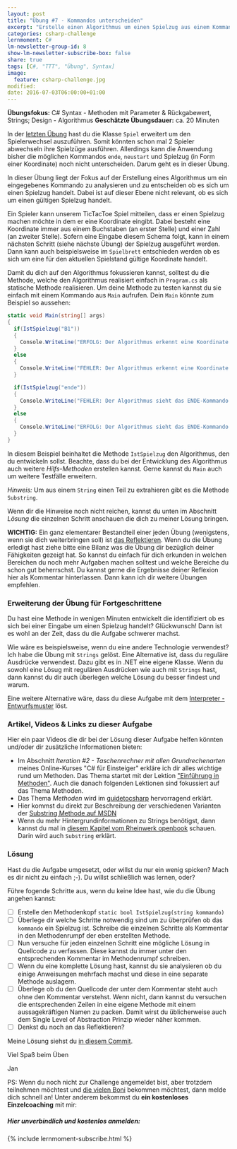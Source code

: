 ```yaml
---
layout: post
title: "Übung #7 - Kommandos unterscheiden"
excerpt: "Erstelle einen Algorithmus um einen Spielzug aus einem Kommando zu extrahieren."
categories: csharp-challenge
lernmoment: C#
lm-newsletter-group-id: 8
show-lm-newsletter-subscribe-box: false
share: true
tags: [C#, "TTT", "Übung", Syntax]
image:
  feature: csharp-challenge.jpg
modified:
date: 2016-07-03T06:00:00+01:00
---
```


**Übungsfokus:** C# Syntax - Methoden mit Parameter & Rückgabewert, Strings; Design - Algorithmus
**Geschätzte Übungsdauer:** ca. 20 Minuten

In der [letzten Übung](/csharp-challenge/uebung-6-spielerwechsel/) hast du die Klasse `Spiel` erweitert um den Spielerwechsel auszuführen. Somit könnten schon mal 2 Spieler abwechseln ihre Spielzüge ausführen. Allerdings kann die Anwendung bisher die möglichen Kommandos `ende`, `neustart` und Spielzug (in Form einer Koordinate) noch nicht unterscheiden. Darum geht es in dieser Übung.

In dieser Übung liegt der Fokus auf der Erstellung eines Algorithmus um ein eingegebenes Kommando zu analysieren und zu entscheiden ob es sich um einen Spielzug handelt. Dabei ist auf dieser Ebene nicht relevant, ob es sich um einen gültigen Spielzug handelt.

Ein Spieler kann unserem TicTacToe Spiel mitteilen, dass er einen Spielzug machen möchte in dem er eine Koordinate eingibt. Dabei besteht eine Koordinate immer aus einem Buchstaben (an erster Stelle) und einer Zahl (an zweiter Stelle). Sofern eine Eingabe diesem Schema folgt, kann in einem nächsten Schritt (siehe nächste Übung) der Spielzug ausgeführt werden. Dann kann auch beispielsweise im `Spielbrett` entschieden werden ob es sich um eine für den aktuellen Spielstand gültige Koordinate handelt.

Damit du dich auf den Algorithmus fokussieren kannst, solltest du die Methode, welche den Algorithmus realisiert einfach in `Program.cs` als statische Methode realisieren. Um deine Methode zu testen kannst du sie einfach mit einem Kommando aus `Main` aufrufen. Dein `Main` könnte zum Beispiel so aussehen:

```cs
static void Main(string[] args)
{
  if(IstSpielzug("B1"))
  {
    Console.WriteLine("ERFOLG: Der Algorithmus erkennt eine Koordinate als Spielzug.");
  }
  else
  {
    Console.WriteLine("FEHLER: Der Algorithmus erkennt eine Koordinate NICHT als Spielzug!");
  }

  if(IstSpielzug("ende"))
  {
    Console.WriteLine("FEHLER: Der Algorithmus sieht das ENDE-Kommando als Spielzug an.");
  }
  else
  {
    Console.WriteLine("ERFOLG: Der Algorithmus sieht das ENDE-Kommando NICHT als Spielzug an.");
  }
}
```

In diesem Beispiel beinhaltet die Methode `IstSpielzug` den Algorithmus, den du entwickeln sollst. Beachte, dass du bei der Entwicklung des Algorithmus auch weitere *Hilfs-Methoden* erstellen kannst. Gerne kannst du `Main` auch um weitere Testfälle erweitern.

*Hinweis:* Um aus einem `String` einen Teil zu extrahieren gibt es die Methode `Substring`.

Wenn dir die Hinweise noch nicht reichen, kannst du unten im Abschnitt *Lösung* die einzelnen Schritt anschauen die dich zu meiner Lösung bringen.

**WICHTIG:** Ein ganz elementarer Bestandteil einer jeden Übung (wenigstens, wenn sie dich weiterbringen soll) ist [das Reflektieren](http://clean-code-developer.de/die-grade/roter-grad/#Taeglich_reflektieren). Wenn du die Übung erledigt hast ziehe bitte eine Bilanz was die Übung dir bezüglich deiner Fähigkeiten gezeigt hat. So kannst du einfach für dich erkunden in welchen Bereichen du noch mehr Aufgaben machen solltest und welche Bereiche du schon gut beherrschst. Du kannst gerne die Ergebnisse deiner Reflexion hier als Kommentar hinterlassen. Dann kann ich dir weitere Übungen empfehlen.

### Erweiterung der Übung für Fortgeschrittene

Du hast eine Methode in wenigen Minuten entwickelt die identifiziert ob es sich bei einer Eingabe um einen Spielzug handelt? Glückwunsch! Dann ist es wohl an der Zeit, dass du die Aufgabe schwerer machst.

Wie wäre es beispielsweise, wenn du eine andere Technologie verwendest? Ich habe die Übung mit `Strings` gelöst. Eine Alternative ist, dass du reguläre Ausdrücke verwendest. Dazu gibt es in .NET eine eigene Klasse. Wenn du sowohl eine Lösug mit regulären Ausdrücken wie auch mit `Strings` hast, dann kannst du dir auch überlegen welche Lösung du besser findest und warum.

Eine weitere Alternative wäre, dass du diese Aufgabe mit dem [Interpreter - Entwurfsmuster](https://de.wikipedia.org/wiki/Interpreter_(Entwurfsmuster)) löst.

### Artikel, Videos & Links zu dieser Aufgabe

Hier ein paar Videos die dir bei der Lösung dieser Aufgabe helfen könnten und/oder dir zusätzliche Informationen bieten:

 - Im Abschnitt *Iteration #2 - Taschenrechner mit allen Grundrechenarten* meines Online-Kurses "C# für Einsteiger" erkläre ich dir alles wichtige rund um Methoden. Das Thema startet mit der Lektion ["Einführung in Methoden"](https://www.udemy.com/einstieg-in-csharp-software-programmieren-wie-ein-profi/learn/v4/t/lecture/4184288). Auch die danach folgenden Lektionen sind fokussiert auf das Thema Methoden.
 - Das Thema *Methoden* wird im [guidetocsharp](http://www.guidetocsharp.de/Classes.aspx#Methods) hervorragend erklärt.
 - Hier kommst du direkt zur Beschreibung der verschiedenen Varianten der [Substring Methode auf MSDN](https://msdn.microsoft.com/de-de/library/system.string.substring(v=vs.110).aspx)
 - Wenn du mehr Hintergrundinformationen zu Strings benötigst, dann kannst du mal in [diesem Kapitel vom Rheinwerk openbook](http://openbook.rheinwerk-verlag.de/visual_csharp_2012/1997_16_002.html) schauen. Darin wird auch `Substring` erklärt.

### Lösung

Hast du die Aufgabe umgesetzt, oder willst du nur ein wenig spicken? Mach es dir nicht zu einfach ;-). Du willst schließlich was lernen, oder?

Führe fogende Schritte aus, wenn du keine Idee hast, wie du die Übung angehen kannst:

  - [  ] Erstelle den Methodenkopf `static bool IstSpielzug(string kommando)`
  - [  ] Überlege dir welche Schritte notwendig sind um zu überprüfen ob das `kommando` ein Spielzug ist. Schreibe die einzelnen Schritte als Kommentar in den Methodenrumpf der eben erstellten Methode.
  - [  ] Nun versuche für jeden einzelnen Schritt eine mögliche Lösung in Quellcode zu verfassen. Diese kannst du immer unter den entsprechenden Kommentar im Methodenrumpf schreiben.
  - [  ] Wenn du eine komplette Lösung hast, kannst du sie analysieren ob du einige Anweisungen mehrfach machst und diese in eine separate Methode auslagern.
  - [  ] Überlege ob du den Quellcode der unter dem Kommentar steht auch ohne den Kommentar verstehst. Wenn nicht, dann kannst du versuchen die entsprechenden Zeilen in eine eigene Methode mit einem aussagekräftigen Namen zu packen. Damit wirst du üblicherweise auch dem Single Level of Abstraction Prinzip wieder näher kommen.
  - [  ] Denkst du noch an das Reflektieren? 

Meine Lösung siehst du [in diesem Commit](). 

Viel Spaß beim Üben

Jan

PS: Wenn du noch nicht zur Challenge angemeldet bist, aber trotzdem teilnehmen möchtest und [die vielen Boni](/csharp-challenge/deine-vorteile-bei-anmeldung/) bekommen möchtest, dann melde dich schnell an! Unter anderem bekommst du **ein kostenloses Einzelcoaching** mit mir:

<div class="subscribe-notice">
  <h5>Hier unverbindlich und kostenlos anmelden:</h5>
    {% include lernmoment-subscribe.html %}
</div>
